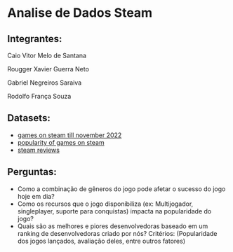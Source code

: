 # Analise de Dados Steam
## Integrantes: 
Caio Vitor Melo de Santana

Rougger Xavier Guerra Neto

Gabriel Negreiros Saraiva

Rodolfo França Souza

## Datasets:
- [games on steam till november 2022](https://www.kaggle.com/datasets/tristan581/all-55000-games-on-steam-november-2022?select=steam_games.csv)
- [popularity of games on steam](https://www.kaggle.com/datasets/michau96/popularity-of-games-on-steam)
- [steam reviews](https://www.kaggle.com/datasets/andrewmvd/steam-reviews)

## Perguntas:
- Como a combinação de gêneros do jogo pode afetar o sucesso do jogo hoje em dia?
- Como os recursos que o jogo disponibiliza (ex: Multijogador, singleplayer, suporte para conquistas) impacta na popularidade do jogo?
- Quais são as melhores e piores desenvolvedoras baseado em um ranking de desenvolvedoras criado por nós? Critérios: (Popularidade dos jogos lançados, avaliação deles, entre outros fatores)
